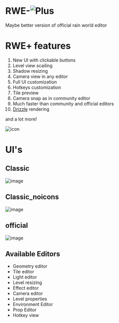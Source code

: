 # RWE-![Plus](https://github.com/timofey260/RWE-Plus/blob/master/files/icon.png)
Maybe better version of official rain world editor

# RWE+ features
1. New UI with clickable buttons
2. Level view scailing
3. Shadow resizing
4. Camera view in any editor
5. Full UI customization
6. Hotkeys customization
7. Tile preview
8. Camera snap as in community editor
9. Much faster than community and official editors
10. [Drizzle](https://github.com/PJB3005/Drizzle) rendering

and a lot more!

![icon](https://github.com/timofey260/RWE-Plus/blob/master/files/image.png?raw=true)

# UI's

## Classic

![image](https://cdn.discordapp.com/attachments/788349108678688792/1064520226504462416/image.png)

## Classic_noicons

![image](https://cdn.discordapp.com/attachments/788349108678688792/1064520768966365214/image.png)

## official

![image](https://cdn.discordapp.com/attachments/788349108678688792/1064520605745037403/image.png)


## Available Editors
* Geometry editor
* Tile editor
* Light editor
* Level resizing
* Effect editor
* Camera editor
* Level properties
* Environment Editor
* Prop Editor
* Hotkey view

